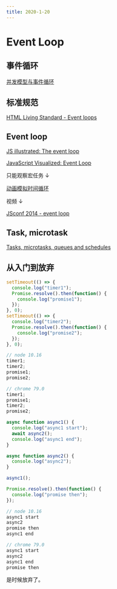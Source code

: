 ```yaml
---
title: 2020-1-20
---
```


# Event Loop

## 事件循环

[并发模型与事件循环](https://developer.mozilla.org/zh-CN/docs/Web/JavaScript/EventLoop)

## 标准规范

[HTML Living Standard - Event loops](https://html.spec.whatwg.org/multipage/webappapis.html#event-loops)

## Event loop

[JS illustrated: The event loop](https://dev.to/kapantzak/js-illustrated-the-event-loop-4mco)

[JavaScript Visualized: Event Loop](https://dev.to/lydiahallie/javascript-visualized-event-loop-3dif)

只能观察宏任务 ↓

[动画模拟时间循环](http://latentflip.com/loupe/?code=JC5vbignYnV0dG9uJywgJ2NsaWNrJywgZnVuY3Rpb24gb25DbGljaygpIHsKICAgIHNldFRpbWVvdXQoZnVuY3Rpb24gdGltZXIoKSB7CiAgICAgICAgY29uc29sZS5sb2coJ1lvdSBjbGlja2VkIHRoZSBidXR0b24hJyk7ICAgIAogICAgfSwgMjAwMCk7Cn0pOwoKY29uc29sZS5sb2coIkhpISIpOwoKc2V0VGltZW91dChmdW5jdGlvbiB0aW1lb3V0KCkgewogICAgY29uc29sZS5sb2coIkNsaWNrIHRoZSBidXR0b24hIik7Cn0sIDUwMDApOwoKY29uc29sZS5sb2coIldlbGNvbWUgdG8gbG91cGUuIik7!!!PGJ1dHRvbj5DbGljayBtZSE8L2J1dHRvbj4%3D)

视频 ↓

[JSconf 2014 - event loop](https://www.youtube.com/watch?v=8aGhZQkoFbQ&feature=emb_logo)

## Task, microtask

[Tasks, microtasks, queues and schedules](https://jakearchibald.com/2015/tasks-microtasks-queues-and-schedules/)

## 从入门到放弃

```js
setTimeout(() => {
  console.log("timer1");
  Promise.resolve().then(function() {
    console.log("promise1");
  });
}, 0);
setTimeout(() => {
  console.log("timer2");
  Promise.resolve().then(function() {
    console.log("promise2");
  });
}, 0);
```

```js
// node 10.16
timer1;
timer2;
promise1;
promise2;
```

```js
// chrome 79.0
timer1;
promise1;
timer2;
promise2;
```

```js
async function async1() {
  console.log("async1 start");
  await async2();
  console.log("async1 end");
}

async function async2() {
  console.log("async2");
}

async1();

Promise.resolve().then(function() {
  console.log("promise then");
});
```

```js
// node 10.16
async1 start
async2
promise then
async1 end
```

```js
// chrome 79.0
async1 start
async2
async1 end
promise then
```

是时候放弃了。
